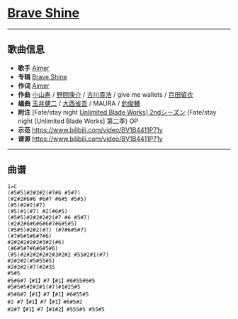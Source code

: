 # [Brave Shine](https://bgm.tv/ep/507419)

---

## 歌曲信息

- **歌手** [Aimer](https://bgm.tv/person/8123)
- **专辑** [Brave Shine](https://bgm.tv/subject/128520)
- **作词** [Aimer](https://bgm.tv/person/8123)
- **作曲** [小山寿](https://bgm.tv/person/10865) / [野間康介](https://bgm.tv/person/15082) / [古川貴浩](https://bgm.tv/person/10573) / give me wallets / [百田留衣](https://bgm.tv/person/10864)
- **编曲** [玉井健二](https://bgm.tv/person/9593) / [大西省吾](https://bgm.tv/person/14434) / MAURA / [釣俊輔](https://bgm.tv/person/14907)
- **附注** [Fate/stay night [Unlimited Blade Works\] 2ndシーズン](https://bgm.tv/subject/109386) (Fate/stay night [Unlimited Blade Works] 第二季) OP
- **示范** https://www.bilibili.com/video/BV1B4411P71y
- **谱源** https://www.bilibili.com/video/BV1B4411P71y

---

## 曲谱

```
1=C
(#5#5)#2#2#2(#7#6 #5#7)
(#2#2#6#6 #6#7 #6#5 #5#5) 
(#5)#2#2(#7) 
(#5)#1(#7) #2(#6#5)
(#5#5)#2#2#2#2(#7 #6 #5#7) 
(#2#2#6#6#6#6#7#6#5#5) 
(#5#5)#2#2(#7) (#7#6#5#7) 
(#7#6#5#6#7#6)
#2#2#2#2#2#3#2(#6) 
(#6#5#7#6#6#5#6) 
(#5)#2#2#2#2#2#3#2#2 #55#2#1(#7)
#2#2#2(#5#55#5) 
#2#2#2(#7)#2#35
#5#5 
#5#6#7【#1】#7【#1】#6#55#6#5 
#5#5#5#2#2#1(#7)#1#25#5 
#5#6#7【#1】#7【#1】#6#55#5 
#2 #7【#1】#7【#1】#6#5#2 
#2#7【#1】#7【#1#2】#555#5 #55#5
```

